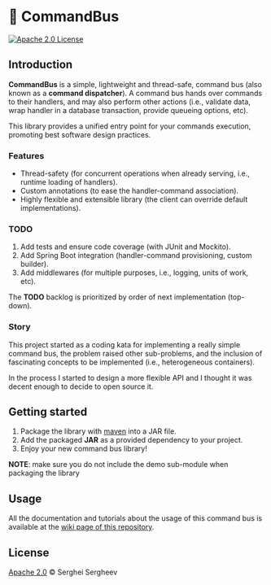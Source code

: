 # :bus: CommandBus

[![Apache 2.0 License](https://img.shields.io/badge/License-Apache%202.0-brightgreen.svg)](https://github.com/sergheevdev/command-bus/blob/main/LICENSE)

## Introduction

**CommandBus** is a simple, lightweight and thread-safe, command bus (also known as
a **command dispatcher**). A command bus hands over commands to their handlers, and
may also perform other actions (i.e., validate data, wrap handler in a database 
transaction, provide queueing options, etc).

This library provides a unified entry point for your commands execution, promoting
best software design practices.

### Features
- Thread-safety (for concurrent operations when already serving, i.e., runtime loading of handlers).
- Custom annotations (to ease the handler-command association).
- Highly flexible and extensible library (the client can override default implementations).

### TODO
1. Add tests and ensure code coverage (with JUnit and Mockito).
2. Add Spring Boot integration (handler-command provisioning, custom builder).
3. Add middlewares (for multiple purposes, i.e., logging, units of work, etc).

The **TODO** backlog is prioritized by order of next implementation (top-down).

### Story

This project started as a coding kata for implementing a really simple command bus,
the problem raised other sub-problems, and the inclusion of fascinating concepts to
be implemented (i.e., heterogeneous containers).

In the process I started to design a more flexible API and I thought it was decent
enough to decide to open source it.

## Getting started

1. Package the library with [maven](https://maven.apache.org/) into a JAR file.
2. Add the packaged **JAR** as a provided dependency to your project.
3. Enjoy your new command bus library!

**NOTE**: make sure you do not include the demo sub-module when packaging the library

## Usage

All the documentation and tutorials about the usage of this command bus is available
at the [wiki page of this repository](https://github.com/sergheevdev/command-bus/wiki).

## License

[Apache 2.0](LICENSE) &copy; Serghei Sergheev

